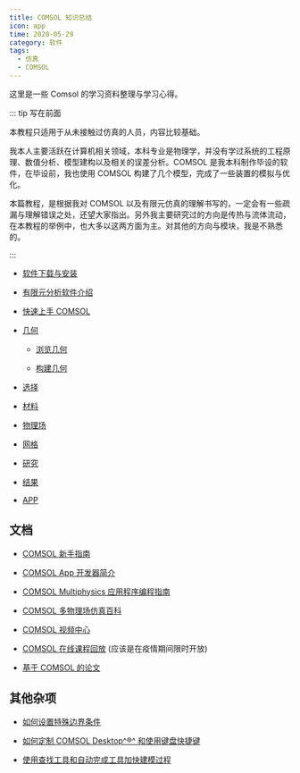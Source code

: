 ```yaml
---
title: COMSOL 知识总结
icon: app
time: 2020-05-29
category: 软件
tags:
  - 仿真
  - COMSOL
---
```


这里是一些 Comsol 的学习资料整理与学习心得。

<!-- more -->

::: tip 写在前面

本教程只适用于从未接触过仿真的人员，内容比较基础。

我本人主要活跃在计算机相关领域，本科专业是物理学，并没有学过系统的工程原理、数值分析、模型建构以及相关的误差分析。COMSOL 是我本科制作毕设的软件，在毕设前，我也使用 COMSOL 构建了几个模型，完成了一些装置的模拟与优化。

本篇教程，是根据我对 COMSOL 以及有限元仿真的理解书写的，一定会有一些疏漏与理解错误之处，还望大家指出。另外我主要研究过的方向是传热与流体流动，在本教程的举例中，也大多以这两方面为主。对其他的方向与模块，我是不熟悉的。

:::

- [软件下载与安装](install.md)

- [有限元分析软件介绍](intro.md)

- [快速上手 COMSOL](get-started.md)

- [几何](geometry/readme.md)

  - [浏览几何](geometry/view.md)

  - [构建几何](geometry/build.md)

- [选择](select.md)

- [材料](material.md)

- [物理场](physic-field.md)

- [网格](mesh/readme.md)

- [研究](study.md)

- [结果](result.md)

- [APP](app.md)

## 文档

- [COMSOL 新手指南](https://mrhope.site/file/comsol/IntroductionToCOMSOLMultiphysics.zh_CN.pdf)

- [COMSOL App 开发器简介](https://mrhope.site/file/comsol/App开发器简介.pdf)

- [COMSOL Multiphysics 应用程序编程指南](https://mrhope.site/file/comsol/ApplicationProgrammingGuide.zh_CN.pdf)

- [COMSOL 多物理场仿真百科](http://cn.comsol.com/multiphysics/)

- [COMSOL 视频中心](https://cn.comsol.com/videos)

- [COMSOL 在线课程回放](https://cn.comsol.com/video-training) (应该是在疫情期间限时开放)

- [基于 COMSOL 的论文](https://cn.comsol.com/papers-presentations)

## 其他杂项

- [如何设置特殊边界条件](https://cn.comsol.com/blogs/how-to-make-boundary-conditions-conditional-in-your-simulation/)

- [如何定制 COMSOL Desktop^®^ 和使用键盘快捷键](https://cn.comsol.com/blogs/how-to-customize-the-comsol-desktop-and-use-keyboard-shortcuts/)

- [使用查找工具和自动完成工具加快建模过程](https://cn.comsol.com/blogs/how-to-use-the-find-and-auto-completion-tools-for-faster-model-setup/)
